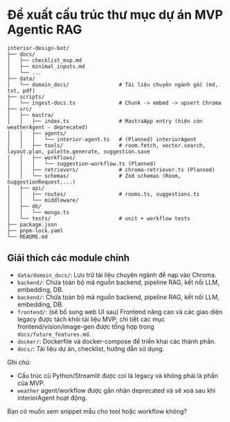 # Đề xuất cấu trúc thư mục dự án MVP Agentic RAG

```
interior-design-bot/
├── docs/
│   ├── checklist_mvp.md
│   ├── minimal_inputs.md
│   └── ...
├── data/
│   └── domain_docs/                # Tài liệu chuyên ngành gốc (md, txt, pdf)
├── scripts/
│   └── ingest-docs.ts              # Chunk -> embed -> upsert Chroma
├── src/
│   ├── mastra/
│   │   ├── index.ts                # MastraApp entry (hiện còn weatherAgent - deprecated)
│   │   ├── agents/
│   │   │   └── interior-agent.ts   # (Planned) interiorAgent
│   │   ├── tools/                  # room.fetch, vector.search, layout.plan, palette.generate, suggestion.save
│   │   ├── workflows/
│   │   │   └── suggestion-workflow.ts (Planned)
│   │   ├── retrievers/             # chroma-retriever.ts (Planned)
│   │   └── schemas/                # Zod schemas (Room, SuggestionRequest,...)
│   ├── api/
│   │   ├── routes/                 # rooms.ts, suggestions.ts
│   │   └── middleware/
│   ├── db/
│   │   └── mongo.ts
│   └── tests/                      # unit + workflow tests
├── package.json
├── pnpm-lock.yaml
└── README.md
```

## Giải thích các module chính
- `data/domain_docs/`: Lưu trữ tài liệu chuyên ngành để nạp vào Chroma.
- `backend/`: Chứa toàn bộ mã nguồn backend, pipeline RAG, kết nối LLM, embedding, DB.
 - `backend/`: Chứa toàn bộ mã nguồn backend, pipeline RAG, kết nối LLM, embedding, DB.
 - `frontend/`: (sẽ bổ sung web UI sau) Frontend nâng cao và các giao diện legacy được tách khỏi tài liệu MVP; chi tiết các mục frontend/vision/image-gen được tổng hợp trong `docs/future_features.md`.
 - `docker/`: Dockerfile và docker-compose để triển khai các thành phần.
- `docs/`: Tài liệu dự án, checklist, hướng dẫn sử dụng.

Ghi chú:
 - Cấu trúc cũ Python/Streamlit được coi là legacy và không phải là phần của MVP.
- `weather` agent/workflow được gắn nhãn deprecated và sẽ xoá sau khi interiorAgent hoạt động.

Bạn có muốn xem snippet mẫu cho tool hoặc workflow không?
